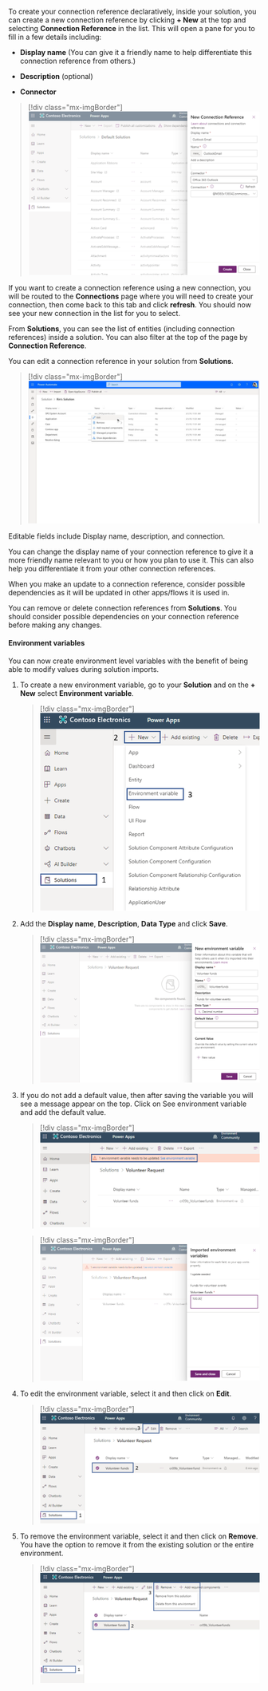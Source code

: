 To create your connection reference declaratively, inside your solution, you can create a new connection reference by clicking **+ New** at the top and selecting **Connection Reference** in the list. This will open a pane for you to fill in a few details including:

- **Display name** (You can give it a friendly name to help differentiate this connection reference from others.)

- **Description** (optional)

- **Connector**

> [!div class="mx-imgBorder"]
> [![Create a new connection reference](../media/new-connection-reference-ssm.png)](../media/new-connection-reference-ssm.png#lightbox)

If you want to create a connection reference using a new connection, you will be routed to the **Connections** page where you will need to create your connection, then come back to this tab and click **refresh**. You should now see your new connection in the list for you to select.

From **Solutions**, you can see the list of entities (including connection references) inside a solution. You can also filter at the top of the page by **Connection Reference**.

You can edit a connection reference in your solution from **Solutions**.

> [!div class="mx-imgBorder"]
> [![Edit connection reference in solution](../media/edit-connection-reference-ss.png)](../media/edit-connection-reference-ss.png#lightbox)

Editable fields include Display name, description, and connection.

You can change the display name of your connection reference to give it a more friendly name relevant to you or how you plan to use it. This can also help you differentiate it from your other connection references.

When you make an update to a connection reference, consider possible dependencies as it will be updated in other apps/flows it is used in.

You can remove or delete connection references from **Solutions**. You should consider possible dependencies on your connection reference before making any changes.

#### Environment variables

You can now create environment level variables with the benefit of being able to modify values during solution imports.

1. To create a new environment variable, go to your **Solution** and on the **+ New** select **Environment variable**.

	> [!div class="mx-imgBorder"]
	> [![Create new environment variable](../media/new-environment-variable-ssm.png)](../media/new-environment-variable-ssm.png#lightbox)

1. Add the **Display name**, **Description**, **Data Type** and click **Save**.

	> [!div class="mx-imgBorder"]
	> [![Add the Display name, Description, and Data Type](../media/add-name-description-type-ss.png)](../media/add-name-description-type-ss.png#lightbox)

1. If you do not add a default value, then after saving the variable you will see a message appear on the top. Click on See environment variable and add the default value.

	> [!div class="mx-imgBorder"]
	> [![Warning message to add environment variable](../media/add-environment-variable-message-ssm.png)](../media/add-environment-variable-message-ssm.png#lightbox)

	> [!div class="mx-imgBorder"]
	> [![Enter volunteer funds value](../media/volunteer-funds-value-ss.png)](../media/volunteer-funds-value-ss.png#lightbox)

1. To edit the environment variable, select it and then click on **Edit**.

	> [!div class="mx-imgBorder"]
	> [![Edit the enviroment variable](../media/edit-environment-variable-ssm.png)](../media/edit-environment-variable-ssm.png#lightbox)

1. To remove the environment variable, select it and then click on **Remove**. You have the option to remove it from the existing solution or the entire environment.

	> [!div class="mx-imgBorder"]
	> [![remove the environment variable from existing solution or entire environment](../media/remove-environment-variable-ssm.png)](../media/remove-environment-variable-ssm.png#lightbox)
